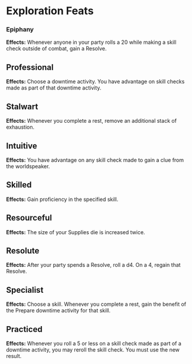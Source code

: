 # Exploration Feats

### Epiphany

**Effects:** Whenever anyone in your party rolls a 20 while making a skill check outside of combat, gain a Resolve.

## Professional

**Effects:** Choose a downtime activity. You have advantage on skill checks made as part of that downtime activity.

## Stalwart

**Effects:** Whenever you complete a rest, remove an additional stack of exhaustion.

## Intuitive

**Effects:** You have advantage on any skill check made to gain a clue from the worldspeaker.

## Skilled

**Effects:** Gain proficiency in the specified skill.

## Resourceful

**Effects:** The size of your Supplies die is increased twice.

## Resolute

**Effects:** After your party spends a Resolve, roll a d4. On a 4, regain that Resolve.

## Specialist

**Effects:** Choose a skill. Whenever you complete a rest, gain the benefit of the Prepare downtime activity for that skill.

## Practiced

**Effects:** Whenever you roll a 5 or less on a skill check made as part of a downtime activity, you may reroll the skill check. You must use the new result.
